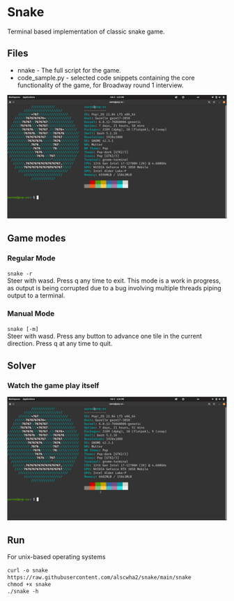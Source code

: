 # Snake
Terminal based implementation of classic snake game.

## Files
* nnake - The full script for the game.
* code_sample.py - selected code snippets containing the core functionality of the game, for Broadway round 1 interview.

<img src="https://raw.githubusercontent.com/alscwha2/images/main/manual.gif" alt="snake_gif"/>

## Game modes
### Regular Mode
`snake -r`  
Steer with wasd. Press q any time to exit. This mode is a work in progress, as output is being corrupted due to a bug involving multiple threads piping output to a terminal.
### Manual Mode
`snake [-m]`  
Steer with wasd. Press any button to advance one tile in the current direction. Press q at any time to quit.


## Solver
### Watch the game play itself
<img src="https://raw.githubusercontent.com/alscwha2/images/main/solver.gif" alt="snake_gif"/>

## Run
For unix-based operating systems
```
curl -o snake https://raw.githubusercontent.com/alscwha2/snake/main/snake
chmod +x snake
./snake -h
```

